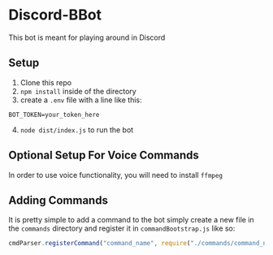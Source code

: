 # Discord-BBot

This bot is meant for playing around in Discord

## Setup

1. Clone this repo
2. `npm install` inside of the directory
3. create a `.env` file with a line like this:

```
BOT_TOKEN=your_token_here
```

4. `node dist/index.js` to run the bot

## Optional Setup For Voice Commands

In order to use voice functionality, you will need to install `ffmpeg`

## Adding Commands

It is pretty simple to add a command to the bot simply create a new file in the `commands` directory and register it in `commandBootstrap.js` like so:

```javascript
cmdParser.registerCommand("command_name", require("./commands/command_name"));
```
